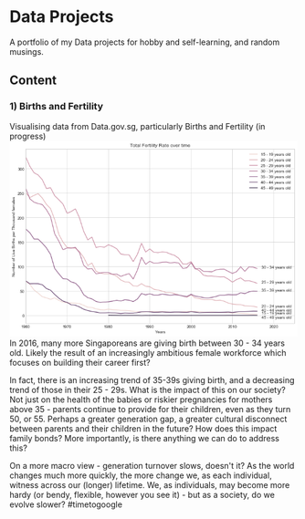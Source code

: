 # Data Projects

A portfolio of my Data projects for hobby and self-learning, and random musings.

## Content
### 1) Births and Fertility
Visualising data from Data.gov.sg, particularly Births and Fertility (in progress)
![](TFR.png?raw=true)
In 2016, many more Singaporeans are giving birth between 30 - 34 years old. Likely the result of an increasingly ambitious female workforce which focuses on building their career first?

In fact, there is an increasing trend of 35-39s giving birth, and a decreasing trend of those in their 25 - 29s. What is the impact of this on our society? Not just on the health of the babies or riskier pregnancies for mothers above 35  - parents continue to provide for their children, even as they turn 50, or 55. Perhaps a greater generation gap, a greater cultural disconnect between parents and their children in the future? How does this impact family bonds? More importantly, is there anything we can do to address this?

On a more macro view - generation turnover slows, doesn't it? As the world changes much more quickly, the more change we, as each individual, witness across our (longer) lifetime. We, as individuals, may become more hardy (or bendy, flexible, however you see it) - but as a society, do we evolve slower? #timetogoogle
